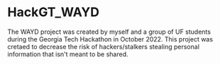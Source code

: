 # HackGT_WAYD

The WAYD project was created by myself and a group of UF students during the Georgia Tech Hackathon in October 2022. 
This project was cretaed to decrease the risk of hackers/stalkers stealing personal information that isn't meant to be shared.
